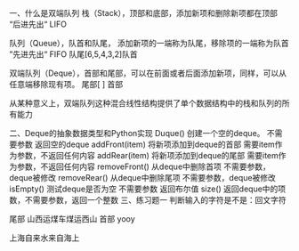 一、什么是双端队列
栈（Stack），顶部和底部，添加新项和删除新项都在顶部 “后进先出“ LIFO

队列（Queue），队首和队尾， 添加新项的一端称为队尾，移除项的一端称为队首 ”先进先出“ FIFO 队尾[6,5,4,3,2]队首

双端队列（Deque），首部和尾部，可以在前面或者后面添加新项，同样，可以从任意端移除现有项。 尾部[ ] 首部

从某种意义上，双端队列这种混合线性结构提供了单个数据结构中的栈和队列的所有能力

二、Deque的抽象数据类型和Python实现
Duque() 创建一个空的deque。 不需要参数 返回空的deque
addFront(item) 将新项添加到deque的首部 需要item作为参数，不返回任何内容
addRear(item) 将新项添加到deque的尾部 需要item作为参数，不返回任何内容
removeFront() 从deque中删除首项 不需要参数，deque被修改
removeRear() 从deque中删除尾项 不需要参数，deque被修改
isEmpty() 测试deque是否为空 不需要参数 返回布尔值
size() 返回deque中的项数，不需要参数，返回一个整数
三、练习题一
判断输入的字符是不是：回文字符

尾部 山西运煤车煤运西山 首部 yooy

上海自来水来自海上